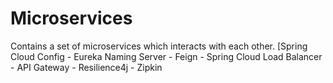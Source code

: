 # Microservices
Contains a set of microservices which interacts with each other. [Spring Cloud Config - Eureka Naming Server - Feign - Spring Cloud Load Balancer - API Gateway - Resilience4j - Zipkin
